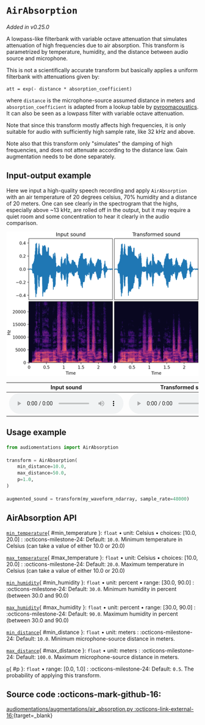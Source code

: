 # `AirAbsorption`

_Added in v0.25.0_

A lowpass-like filterbank with variable octave attenuation that simulates attenuation of
high frequencies due to air absorption. This transform is parametrized by temperature,
humidity, and the distance between audio source and microphone.

This is not a scientifically accurate transform but basically applies a uniform
filterbank with attenuations given by:

`att = exp(- distance * absorption_coefficient)`

where `distance` is the microphone-source assumed distance in meters and `absorption_coefficient`
is adapted from a lookup table by [pyroomacoustics](https://github.com/LCAV/pyroomacoustics).
It can also be seen as a lowpass filter with variable octave attenuation.

Note that since this transform mostly affects high frequencies, it is only
suitable for audio with sufficiently high sample rate, like 32 kHz and above.

Note also that this transform only "simulates" the damping of high frequencies, and
does not attenuate according to the distance law. Gain augmentation needs to be done
separately.

## Input-output example

Here we input a high-quality speech recording and apply `AirAbsorption` with an air
temperature of 20 degrees celsius, 70% humidity and a distance of 20 meters. One can see
clearly in the spectrogram that the highs, especially above ~13 kHz, are rolled off in
the output, but it may require a quiet room and some concentration to
hear it clearly in the audio comparison.

![Input-output waveforms and spectrograms](AirAbsorption.webp)

| Input sound                                                                           | Transformed sound                                                                           |
|---------------------------------------------------------------------------------------|---------------------------------------------------------------------------------------------|
| <audio controls><source src="../AirAbsorption_input.flac" type="audio/flac"></audio> | <audio controls><source src="../AirAbsorption_transformed.flac" type="audio/flac"></audio> | 

## Usage example

```python
from audiomentations import AirAbsorption

transform = AirAbsorption(
    min_distance=10.0,
    max_distance=50.0,
    p=1.0,
)

augmented_sound = transform(my_waveform_ndarray, sample_rate=48000)
```

## AirAbsorption API

[`min_temperature`](#min_temperature){ #min_temperature }: `float` • unit: Celsius • choices: [10.0, 20.0]
:   :octicons-milestone-24: Default: `10.0`. Minimum temperature in Celsius (can take a value of either 10.0 or 20.0)

[`max_temperature`](#max_temperature){ #max_temperature }: `float` • unit: Celsius • choices: [10.0, 20.0]
:   :octicons-milestone-24: Default: `20.0`. Maximum temperature in Celsius (can take a value of either 10.0 or 20.0)

[`min_humidity`](#min_humidity){ #min_humidity }: `float` • unit: percent • range: [30.0, 90.0]
:   :octicons-milestone-24: Default: `30.0`. Minimum humidity in percent (between 30.0 and 90.0)

[`max_humidity`](#max_humidity){ #max_humidity }: `float` • unit: percent • range: [30.0, 90.0]
:   :octicons-milestone-24: Default: `90.0`. Maximum humidity in percent (between 30.0 and 90.0)

[`min_distance`](#min_distance){ #min_distance }: `float` • unit: meters
:   :octicons-milestone-24: Default: `10.0`. Minimum microphone-source distance in meters.

[`max_distance`](#max_distance){ #max_distance }: `float` • unit: meters
:   :octicons-milestone-24: Default: `100.0`. Maximum microphone-source distance in meters.

[`p`](#p){ #p }: `float` • range: [0.0, 1.0]
:   :octicons-milestone-24: Default: `0.5`. The probability of applying this transform.

## Source code :octicons-mark-github-16:

[audiomentations/augmentations/air_absorption.py :octicons-link-external-16:](https://github.com/iver56/audiomentations/blob/main/audiomentations/augmentations/air_absorption.py){target=_blank}
